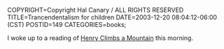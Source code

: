 COPYRIGHT=Copyright Hal Canary / ALL RIGHTS RESERVED
TITLE=Trancendentalism for children
DATE=2003-12-20 08:04:12-06:00 (CST)
POSTID=149
CATEGORIES=books;

I woke up to a reading of [Henry Climbs a Mountain](http://www.npr.org/display_pages/features/feature_1555077.html) this morning.
